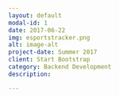 ```yaml
---
layout: default
modal-id: 1
date: 2017-06-22
img: esportstracker.png
alt: image-alt
project-date: Summer 2017
client: Start Bootstrap
category: Backend Development
description:

---
```

